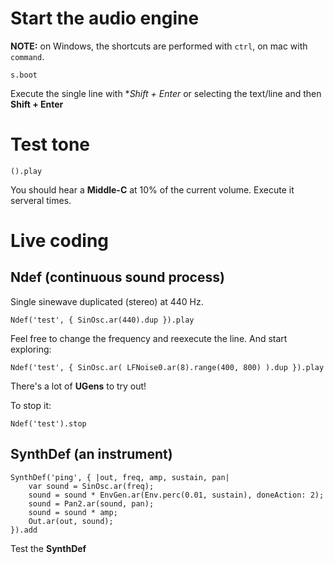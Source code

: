 
# Start the audio engine

**NOTE:** on Windows, the shortcuts are performed with `ctrl`, on mac with `command`.

```
s.boot
```

Execute the single line with **Shift + Enter* or selecting the text/line and then **Shift + Enter**

# Test tone

```
().play
```

You should hear a **Middle-C** at 10% of the current volume.
Execute it serveral times.

# Live coding

## Ndef (continuous sound process)


Single sinewave duplicated (stereo) at 440 Hz.

```
Ndef('test', { SinOsc.ar(440).dup }).play
```


Feel free to change the frequency and reexecute the line. And start exploring:

```
Ndef('test', { SinOsc.ar( LFNoise0.ar(8).range(400, 800) ).dup }).play
```

There's a lot of **UGens** to try out!

To stop it:

```
Ndef('test').stop
```

## SynthDef (an instrument)

```
SynthDef('ping', { |out, freq, amp, sustain, pan|
    var sound = SinOsc.ar(freq);
    sound = sound * EnvGen.ar(Env.perc(0.01, sustain), doneAction: 2);
    sound = Pan2.ar(sound, pan);
    sound = sound * amp;
    Out.ar(out, sound);
}).add
```

Test the **SynthDef**
